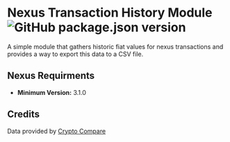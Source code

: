 # Nexus Transaction History Module ![GitHub package.json version](https://img.shields.io/github/package-json/v/Nexusoft/nexus-transaction-history-module)

A simple module that gathers historic fiat values for nexus transactions and provides a way to export this data to a CSV file.

## Nexus Requirments

- **Minimum Version:** 3.1.0

## Credits

Data provided by [Crypto Compare](https://cryptocompare.com)
